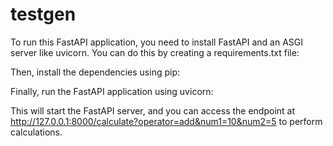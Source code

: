 # testgen

To run this FastAPI application, you need to install FastAPI and an ASGI server like uvicorn. You can do this by creating a requirements.txt file:

Then, install the dependencies using pip:

Finally, run the FastAPI application using uvicorn:

This will start the FastAPI server, and you can access the endpoint at http://127.0.0.1:8000/calculate?operator=add&num1=10&num2=5 to perform calculations.